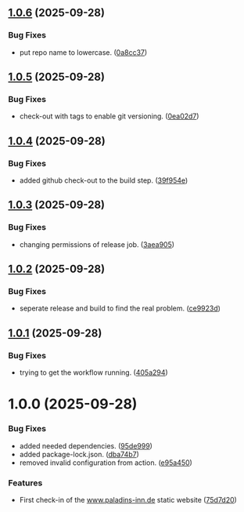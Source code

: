## [1.0.6](https://github.com/Paladins-Inn/www-paladins-inn-de/compare/v1.0.5...v1.0.6) (2025-09-28)


### Bug Fixes

* put repo name to lowercase. ([0a8cc37](https://github.com/Paladins-Inn/www-paladins-inn-de/commit/0a8cc37d36e02e79726cbdf5115998ad5b29cc72))

## [1.0.5](https://github.com/Paladins-Inn/www-paladins-inn-de/compare/v1.0.4...v1.0.5) (2025-09-28)


### Bug Fixes

* check-out with tags to enable git versioning. ([0ea02d7](https://github.com/Paladins-Inn/www-paladins-inn-de/commit/0ea02d728fc60514088dc661f82eb51ba82247ba))

## [1.0.4](https://github.com/Paladins-Inn/www-paladins-inn-de/compare/v1.0.3...v1.0.4) (2025-09-28)


### Bug Fixes

* added github check-out to the build step. ([39f954e](https://github.com/Paladins-Inn/www-paladins-inn-de/commit/39f954ee19fcec7121684e79cc363f89ecfe5c72))

## [1.0.3](https://github.com/Paladins-Inn/www-paladins-inn-de/compare/v1.0.2...v1.0.3) (2025-09-28)


### Bug Fixes

* changing permissions of release job. ([3aea905](https://github.com/Paladins-Inn/www-paladins-inn-de/commit/3aea9056129d7e97add57d4daa67e57c25430153))

## [1.0.2](https://github.com/Paladins-Inn/www-paladins-inn-de/compare/v1.0.1...v1.0.2) (2025-09-28)


### Bug Fixes

* seperate release and build to find the real problem. ([ce9923d](https://github.com/Paladins-Inn/www-paladins-inn-de/commit/ce9923d4f95591cd35f313892dec2a4bde7f0a0c))

## [1.0.1](https://github.com/Paladins-Inn/www-paladins-inn-de/compare/v1.0.0...v1.0.1) (2025-09-28)


### Bug Fixes

* trying to get the workflow running. ([405a294](https://github.com/Paladins-Inn/www-paladins-inn-de/commit/405a29471a463eae72aeb4719a43359db34722df))

# 1.0.0 (2025-09-28)


### Bug Fixes

* added needed dependencies. ([95de999](https://github.com/Paladins-Inn/www-paladins-inn-de/commit/95de999344b61df6a9382b8880fb2b7aa07a3a4b))
* added package-lock.json. ([dba74b7](https://github.com/Paladins-Inn/www-paladins-inn-de/commit/dba74b70bbb73e11953501d33e72041aeacb528a))
* removed invalid configuration from action. ([e95a450](https://github.com/Paladins-Inn/www-paladins-inn-de/commit/e95a4505778cb21e906d740835a7821ce45d0984))


### Features

* First check-in of the www.paladins-inn.de static website ([75d7d20](https://github.com/Paladins-Inn/www-paladins-inn-de/commit/75d7d20716d5a1d81ba8449b89e9a0d45067ee86))
